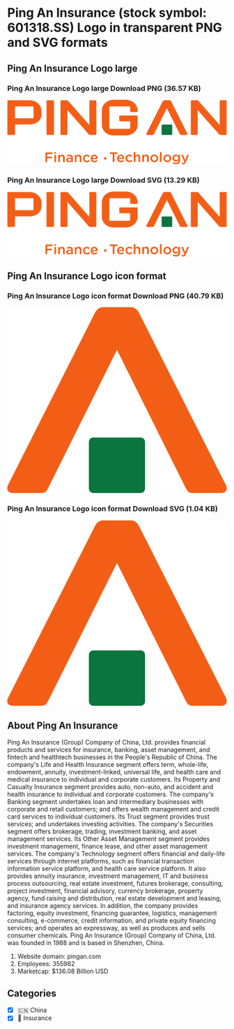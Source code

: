 # Ping An Insurance (stock symbol: 601318.SS) Logo in transparent PNG and SVG formats

## Ping An Insurance Logo large

### Ping An Insurance Logo large Download PNG (36.57 KB)

![Ping An Insurance Logo large Download PNG (36.57 KB)](/img/orig/601318.SS_BIG-d127f8c0.png)

### Ping An Insurance Logo large Download SVG (13.29 KB)

![Ping An Insurance Logo large Download SVG (13.29 KB)](/img/orig/601318.SS_BIG-00152bc2.svg)

## Ping An Insurance Logo icon format

### Ping An Insurance Logo icon format Download PNG (40.79 KB)

![Ping An Insurance Logo icon format Download PNG (40.79 KB)](/img/orig/601318.SS-e717ddd0.png)

### Ping An Insurance Logo icon format Download SVG (1.04 KB)

![Ping An Insurance Logo icon format Download SVG (1.04 KB)](/img/orig/601318.SS-21a5d9d9.svg)

## About Ping An Insurance

Ping An Insurance (Group) Company of China, Ltd. provides financial products and services for insurance, banking, asset management, and fintech and healthtech businesses in the People's Republic of China. The company's Life and Health Insurance segment offers term, whole-life, endowment, annuity, investment-linked, universal life, and health care and medical insurance to individual and corporate customers. Its Property and Casualty Insurance segment provides auto, non-auto, and accident and health insurance to individual and corporate customers. The company's Banking segment undertakes loan and intermediary businesses with corporate and retail customers; and offers wealth management and credit card services to individual customers. Its Trust segment provides trust services; and undertakes investing activities. The company's Securities segment offers brokerage, trading, investment banking, and asset management services. Its Other Asset Management segment provides investment management, finance lease, and other asset management services. The company's Technology segment offers financial and daily-life services through internet platforms, such as financial transaction information service platform, and health care service platform. It also provides annuity insurance, investment management, IT and business process outsourcing, real estate investment, futures brokerage, consulting, project investment, financial advisory, currency brokerage, property agency, fund raising and distribution, real estate development and leasing, and insurance agency services. In addition, the company provides factoring, equity investment, financing guarantee, logistics, management consulting, e-commerce, credit information, and private equity financing services; and operates an expressway, as well as produces and sells consumer chemicals. Ping An Insurance (Group) Company of China, Ltd. was founded in 1988 and is based in Shenzhen, China.

1. Website domain: pingan.com
2. Employees: 355982
3. Marketcap: $136.08 Billion USD


## Categories
- [x] 🇨🇳 China
- [x] 🏦 Insurance
